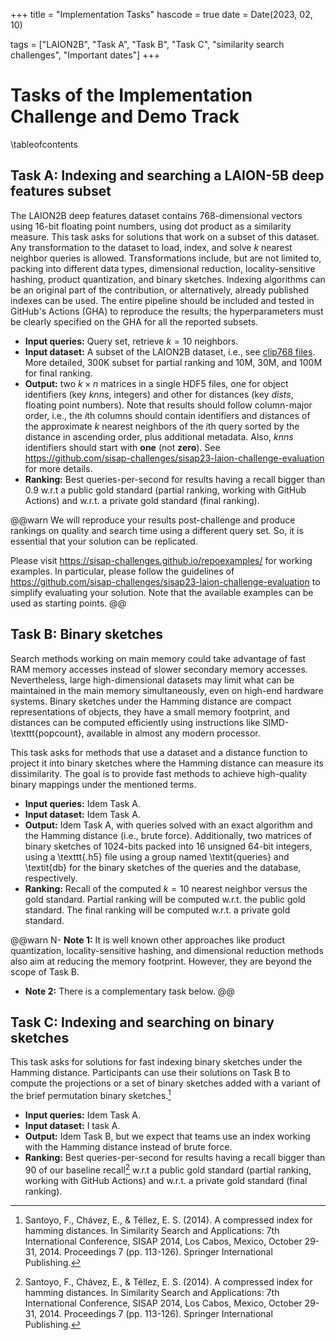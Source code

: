 +++
title = "Implementation Tasks"
hascode = true
date = Date(2023, 02, 10)

tags = ["LAION2B", "Task A", "Task B", "Task C", "similarity search challenges", "Important dates"]
+++

# Tasks of the Implementation Challenge and Demo Track

\tableofcontents <!-- you can use \toc as well -->

## Task A: Indexing and searching a LAION-5B deep features subset

The LAION2B deep features dataset contains 768-dimensional vectors using 16-bit floating point numbers, using dot product as a similarity measure. This task asks for solutions that work on a subset of this dataset. Any transformation to the dataset to load, index, and solve $k$ nearest neighbor queries is allowed. Transformations include, but are not limited to, packing into different data types, dimensional reduction, locality-sensitive hashing, product quantization, and binary sketches. Indexing algorithms can be an original part of the contribution, or alternatively, already published indexes can be used. The entire pipeline should be included and tested in GitHub's Actions (GHA) to reproduce the results; the hyperparameters must be clearly specified on the GHA for all the reported subsets.

- **Input queries:** Query set, retrieve $k=10$ neighbors.
- **Input dataset:** A subset of the LAION2B dataset, i.e., see [clip768 files](https://sisap-challenges.github.io/datasets/). More detailed, 300K subset for partial ranking and 10M, 30M, and 100M for final ranking. 
- **Output:** two $k\times n$ matrices in a single HDF5 files, one for object identifiers (key _knns_, integers) and other for distances (key _dists_, floating point numbers). Note that results should follow column-major order, i.e., the $i$th columns should contain identifiers and distances of the approximate $k$ nearest neighbors of the $i$th query sorted by the distance in ascending order, plus additional metadata. Also, _knns_ identifiers should start with **one** (not **zero**). See <https://github.com/sisap-challenges/sisap23-laion-challenge-evaluation> for more details.
- **Ranking:** Best queries-per-second for results having a recall bigger than $0.9$ w.r.t a public gold standard (partial ranking, working with GitHub Actions) and w.r.t. a private gold standard (final ranking).

@@warn
We will reproduce your results post-challenge and produce rankings on quality and search time using a different query set. So, it is essential that your solution can be replicated.

Please visit <https://sisap-challenges.github.io/repoexamples/> for working examples. In particular, please follow the guidelines of <https://github.com/sisap-challenges/sisap23-laion-challenge-evaluation> to simplify evaluating your solution. Note that the available examples can be used as starting points.
@@

## Task B: Binary sketches
Search methods working on main memory could take advantage of fast RAM memory accesses instead of slower secondary memory accesses. Nevertheless, large high-dimensional datasets may limit what can be maintained in the main memory simultaneously, even on high-end hardware systems. Binary sketches under the Hamming distance are compact representations of objects, they have a small memory footprint, and distances can be computed efficiently using instructions like SIMD-\texttt{popcount}, available in almost any modern processor.

This task asks for methods that use a dataset and a distance function to project it into binary sketches where the Hamming distance can measure its dissimilarity. The goal is to provide fast methods to achieve high-quality binary mappings under the mentioned terms.

- **Input queries:** Idem Task A.
- **Input dataset:** Idem Task A.
- **Output:** Idem Task A, with queries solved with an exact algorithm and the Hamming distance (i.e., brute force). Additionally, two matrices of binary sketches of 1024-bits packed into 16 unsigned 64-bit integers, using a \texttt{.h5} file using a group named \textit{queries} and \textit{db} for the binary sketches of the queries and the database, respectively.
- **Ranking:** Recall of the computed $k=10$ nearest neighbor versus the gold standard. Partial ranking will be computed w.r.t. the public gold standard. The final ranking will be computed w.r.t. a private gold standard.

@@warn
N- **Note 1:** It is well known other approaches like product quantization, locality-sensitive hashing, and dimensional reduction methods also aim at reducing the memory footprint. However, they are beyond the scope of Task B.
- **Note 2:** There is a complementary task below.
@@

## Task C: Indexing and searching on binary sketches

This task asks for solutions for fast indexing binary sketches under the Hamming distance. Participants can use their solutions on Task B to compute the projections or a set of binary sketches added with a variant of the brief permutation binary sketches.[^2]

- **Input queries:** Idem Task A.
- **Input dataset:** I task A.
- **Output:** Idem Task B, but we expect that teams use an index working with the Hamming distance instead of brute force.
- **Ranking:** Best queries-per-second for results having a recall bigger than $90%$ of our baseline recall[^2] w.r.t a public gold standard (partial ranking, working with GitHub Actions) and w.r.t. a private gold standard (final ranking).

[^2]: Santoyo, F., Chávez, E., & Téllez, E. S. (2014). A compressed index for hamming distances. In Similarity Search and Applications: 7th International Conference, SISAP 2014, Los Cabos, Mexico, October 29-31, 2014. Proceedings 7 (pp. 113-126). Springer International Publishing.